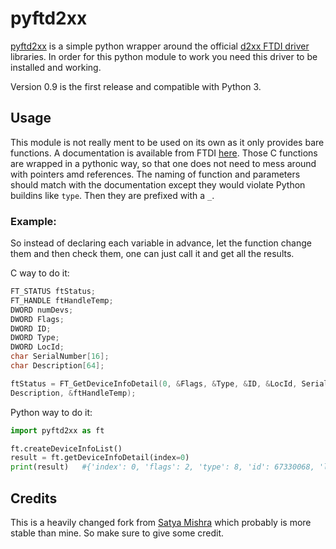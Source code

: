 # pyftd2xx

[pyftd2xx](https://github.com/JulianS-Uni/pyftd2xx) is a simple python wrapper around the official [d2xx FTDI driver](https://www.ftdichip.com/Drivers/D2XX.htm) libraries.
In order for this python module to work you need this driver to be installed and working.

Version 0.9 is the first release and compatible with Python 3.

## Usage

This module is not really ment to be used on its own as it only provides bare functions. A documentation is available from FTDI [here](https://www.ftdichip.com/Support/Documents/ProgramGuides/D2XX_Programmer's_Guide(FT_000071).pdf). Those C functions are wrapped in a pythonic way, so that one does not need to mess around with pointers amd references. The naming of function and parameters should match with the documentation except they would violate Python buildins like `type`. Then they are prefixed with a `_`.

### Example:

So instead of declaring each variable in advance, let the function change them and then check them, one can just call it and get all the results.

C way to do it:

``` C
FT_STATUS ftStatus;
FT_HANDLE ftHandleTemp;
DWORD numDevs;
DWORD Flags;
DWORD ID;
DWORD Type;
DWORD LocId;
char SerialNumber[16];
char Description[64];

ftStatus = FT_GetDeviceInfoDetail(0, &Flags, &Type, &ID, &LocId, SerialNumber,
Description, &ftHandleTemp);
```

Python way to do it:

``` Python
import pyftd2xx as ft

ft.createDeviceInfoList()
result = ft.getDeviceInfoDetail(index=0)
print(result)   #{'index': 0, 'flags': 2, 'type': 8, 'id': 67330068, 'location': 25, 'serial': b'', 'description': b'Single RS232-HS', 'handle': c_void_p(None)}
```

## Credits

This is a heavily changed fork from [Satya Mishra](https://github.com/snmishra/ftd2xx) which probably is more stable than mine. So make sure to give some credit.